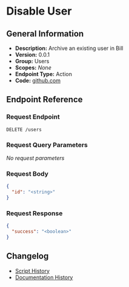 <!-- BEGIN GENERATED CONTENT -->
# Disable User

## General Information

- **Description:** Archive an existing user in Bill
- **Version:** 0.0.1
- **Group:** Users
- **Scopes:** _None_
- **Endpoint Type:** Action
- **Code:** [github.com](https://github.com/NangoHQ/integration-templates/tree/main/integrations/bill/actions/disable-user.ts)


## Endpoint Reference

### Request Endpoint

`DELETE /users`

### Request Query Parameters

_No request parameters_

### Request Body

```json
{
  "id": "<string>"
}
```

### Request Response

```json
{
  "success": "<boolean>"
}
```

## Changelog

- [Script History](https://github.com/NangoHQ/integration-templates/commits/main/integrations/bill/actions/disable-user.ts)
- [Documentation History](https://github.com/NangoHQ/integration-templates/commits/main/integrations/bill/actions/disable-user.md)

<!-- END  GENERATED CONTENT -->


